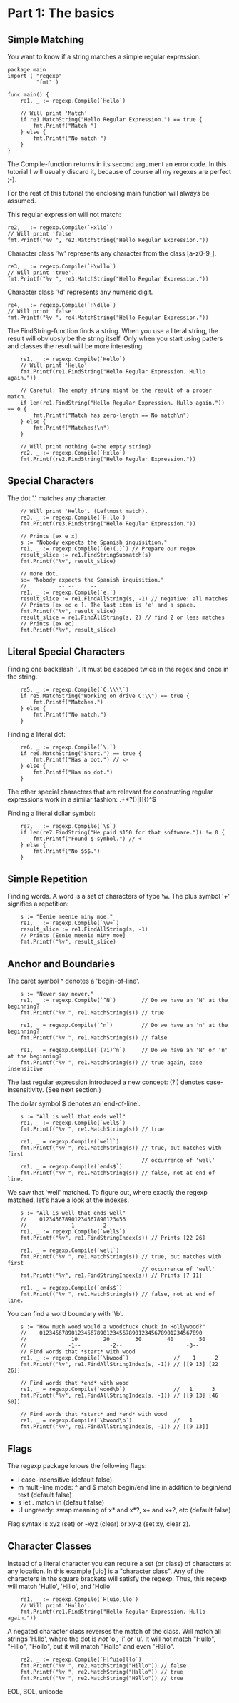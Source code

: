 # Part 1: The basics #

## Simple Matching ##

You want to know if a string matches a simple regular expression.

 	package main
 	import ( "regexp"
 		     "fmt" )
 	
 	func main() {
 		re1, _ := regexp.Compile(`Hello`)
 	
 		// Will print 'Match'
 		if re1.MatchString("Hello Regular Expression.") == true {
 			fmt.Printf("Match ")
 		} else {
 			fmt.Printf("No match ")
 		}
 	}

The Compile-function returns in its second argument an error code. In this tutorial I will usually discard it, because of course all my regexes are perfect ;-).

For the rest of this tutorial the enclosing main function will always be assumed.

This regular expression will not match:

	re2, _ := regexp.Compile(`Hxllo`)
	// Will print 'false'
	fmt.Printf("%v ", re2.MatchString("Hello Regular Expression."))

Character class '\w' represents any character from the class [a-z0-9_].

	re3, _ := regexp.Compile(`H\wllo`)
	// Will print 'true'. 
	fmt.Printf("%v ", re3.MatchString("Hello Regular Expression."))

Character class '\d' represents any numeric digit.

	re4, _ := regexp.Compile(`H\dllo`)
	// Will print 'false'. .
	fmt.Printf("%v ", re4.MatchString("Hello Regular Expression."))

The FindString-function finds a string. When you use a literal string, the result will obviuosly be the string itself. Only when you start using patters and classes the result will be more interesting.

		re1, _ := regexp.Compile(`Hello`)
		// Will print 'Hello'
		fmt.Printf(re1.FindString("Hello Regular Expression. Hullo again."))
	
		// Careful: The empty string might be the result of a proper match.
		if len(re1.FindString("Hello Regular Expression. Hullo again.")) == 0 {
			fmt.Printf("Match has zero-length == No match\n")
		} else {
			fmt.Printf("Matches!\n")
		}

		// Will print nothing (=the empty string)
		re2, _ := regexp.Compile(`Hxllo`)
		fmt.Printf(re2.FindString("Hello Regular Expression."))


## Special Characters ##

The dot '.' matches any character.

		// Will print 'Hello'. (Leftmost match).
		re3, _ := regexp.Compile(`H.llo`)
		fmt.Printf(re3.FindString("Hello Regular Expression."))

		// Prints [ex e x]
		s := "Nobody expects the Spanish inquisition."
		re1, _ := regexp.Compile(`(e)(.)`) // Prepare our regex
		result_slice := re1.FindStringSubmatch(s)
		fmt.Printf("%v", result_slice)

		// more dot.
		s:= "Nobody expects the Spanish inquisition."
		//          -- --     --
		re1, _ := regexp.Compile(`e.`)
		result_slice := re1.FindAllString(s, -1) // negative: all matches
		// Prints [ex ec e ]. The last item is 'e' and a space.
		fmt.Printf("%v", result_slice)
		result_slice = re1.FindAllString(s, 2) // find 2 or less matches
		// Prints [ex ec]. 
		fmt.Printf("%v", result_slice)

## Literal Special Characters ##

Finding one backslash '\'. It must be escaped twice in the regex and once in the string.

		re5, _ := regexp.Compile(`C:\\\\`)
		if re5.MatchString("Working on drive C:\\") == true {
			fmt.Printf("Matches.")
		} else {
			fmt.Printf("No match.")
		}

Finding a literal dot:

		re6, _ := regexp.Compile(`\.`)
		if re6.MatchString("Short.") == true {
			fmt.Printf("Has a dot.") // <-
		} else {
			fmt.Printf("Has no dot.")
		}

The other special characters that are relevant for constructing regular expressions work in a similar fashion: .+*?()|[]{}^$

Finding a literal dollar symbol:

		re7, _ := regexp.Compile(`\$`)
		if len(re7.FindString("He paid $150 for that software.")) != 0 {
			fmt.Printf("Found $-symbol.") // <-
		} else {
			fmt.Printf("No $$$.")
		}

## Simple Repetition ##

Finding words. A word is a set of characters of type \w.
The plus symbol '+' signifies a repetition:

		s := "Eenie meenie miny moe."
		re1, _ := regexp.Compile(`\w+`)
		result_slice := re1.FindAllString(s, -1)
		// Prints [Eenie meenie miny moe]
		fmt.Printf("%v", result_slice)

## Anchor and Boundaries ##

The caret symbol ^ denotes a 'begin-of-line'.

		s := "Never say never."
		re1, _ := regexp.Compile(`^N`)        // Do we have an 'N' at the beginning?
		fmt.Printf("%v ", re1.MatchString(s)) // true
	
		re1, _ = regexp.Compile(`^n`)         // Do we have an 'n' at the beginning?
		fmt.Printf("%v ", re1.MatchString(s)) // false
	
		re1, _ = regexp.Compile(`(?i)^n`)     // Do we have an 'N' or 'n' at the beginning?
		fmt.Printf("%v ", re1.MatchString(s)) // true again, case insensitive

The last regular expression introduced a new concept: (?i) denotes case-insensitivity. (See next section.)

The dollar symbol $ denotes an 'end-of-line'.

		s := "All is well that ends well"
		re1, _ := regexp.Compile(`well$`)
		fmt.Printf("%v ", re1.MatchString(s)) // true
	
		re1, _ = regexp.Compile(`well`)
		fmt.Printf("%v ", re1.MatchString(s)) // true, but matches with first
										      // occurrence of 'well'
		re1, _ = regexp.Compile(`ends$`)
		fmt.Printf("%v ", re1.MatchString(s)) // false, not at end of line.

We saw that 'well' matched. To figure out, where exactly the regexp matched, let's have a look at the indexes.

		s := "All is well that ends well"
		//    012345678901234567890123456
		//              1         2
		re1, _ := regexp.Compile(`well$`)
		fmt.Printf("%v", re1.FindStringIndex(s)) // Prints [22 26]
	
		re1, _ = regexp.Compile(`well`)
		fmt.Printf("%v ", re1.MatchString(s)) // true, but matches with first
						 					  // occurrence of 'well'
		fmt.Printf("%v", re1.FindStringIndex(s)) // Prints [7 11]
	
		re1, _ = regexp.Compile(`ends$`)
		fmt.Printf("%v ", re1.MatchString(s)) // false, not at end of line.

You can find a word boundary with '\b'.

		s := "How much wood would a woodchuck chuck in Hollywood?"
		//    012345678901234567890123456789012345678901234567890
		//              10        20        30        40        50
		//             -1--         -2--                    -3--
		// Find words that *start* with wood
		re1, _ := regexp.Compile(`\bwood`)              //    1      2
		fmt.Printf("%v", re1.FindAllStringIndex(s, -1)) // [[9 13] [22 26]]
	
		// Find words that *end* with wood
		re1, _ = regexp.Compile(`wood\b`)               //   1      3 
		fmt.Printf("%v", re1.FindAllStringIndex(s, -1)) // [[9 13] [46 50]]
	
		// Find words that *start* and *end* with wood
		re1, _ = regexp.Compile(`\bwood\b`)             //   1
		fmt.Printf("%v", re1.FindAllStringIndex(s, -1)) // [[9 13]]


## Flags ##

The regexp package knows the following flags:

* i	case-insensitive (default false)
* m	multi-line mode: ^ and $ match begin/end line in addition to begin/end text (default false)
* s	let . match \n (default false)
* U	ungreedy: swap meaning of x* and x*?, x+ and x+?, etc (default false)

Flag syntax is xyz (set) or -xyz (clear) or xy-z (set xy, clear z).

## Character Classes ##

Instead of a literal character you can require a set (or class) of characters at any location. In this example [uio] is a "character class". Any of the characters in the square brackets will satisfy the regexp. Thus, this regexp will match 'Hullo', 'Hillo', and 'Hollo' 
		
		re1, _ := regexp.Compile(`H[uio]llo`)
		// Will print 'Hullo'.
		fmt.Printf(re1.FindString("Hello Regular Expression. Hullo again."))

A negated character class reverses the match of the class. Will match all strings 'H.llo', where the dot is *not* 'o', 'i' or 'u'. It will not match "Hullo", "Hillo", "Hollo", but it will match "Hallo" and even "H9llo".

		re2, _ := regexp.Compile(`H[^uio]llo`)
		fmt.Printf("%v ", re2.MatchString("Hillo")) // false
		fmt.Printf("%v ", re2.MatchString("Hallo")) // true
		fmt.Printf("%v ", re2.MatchString("H9llo")) // true

EOL, BOL, unicode


